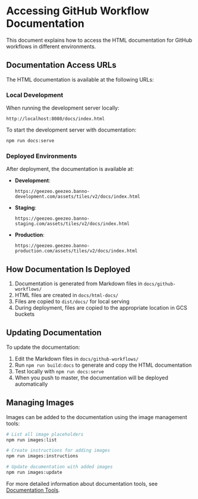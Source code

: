 # Accessing GitHub Workflow Documentation

This document explains how to access the HTML documentation for GitHub workflows in different environments.

## Documentation Access URLs

The HTML documentation is available at the following URLs:

### Local Development

When running the development server locally:
```
http://localhost:8080/docs/index.html
```

To start the development server with documentation:
```bash
npm run docs:serve
```

### Deployed Environments

After deployment, the documentation is available at:

- **Development**:
  ```
  https://geezeo.geezeo.banno-development.com/assets/tiles/v2/docs/index.html
  ```

- **Staging**:
  ```
  https://geezeo.geezeo.banno-staging.com/assets/tiles/v2/docs/index.html
  ```

- **Production**:
  ```
  https://geezeo.geezeo.banno-production.com/assets/tiles/v2/docs/index.html
  ```

## How Documentation Is Deployed

1. Documentation is generated from Markdown files in `docs/github-workflows/`
2. HTML files are created in `docs/html-docs/`
3. Files are copied to `dist/docs/` for local serving
4. During deployment, files are copied to the appropriate location in GCS buckets

## Updating Documentation

To update the documentation:

1. Edit the Markdown files in `docs/github-workflows/`
2. Run `npm run build:docs` to generate and copy the HTML documentation
3. Test locally with `npm run docs:serve`
4. When you push to master, the documentation will be deployed automatically

## Managing Images

Images can be added to the documentation using the image management tools:

```bash
# List all image placeholders
npm run images:list

# Create instructions for adding images
npm run images:instructions

# Update documentation with added images
npm run images:update
```

For more detailed information about documentation tools, see [Documentation Tools](documentation-tools.md). 
